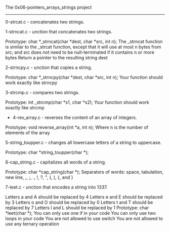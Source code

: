 The 0x06-pointers_arrays_strings
 project

**********************
0-strcat.c - concatenates two strings.

1-strncat.c - unction that concatenates two strings.

Prototype: char *_strncat(char *dest, char *src, int n);
The _strncat function is similar to the _strcat function, except that
it will use at most n bytes from src; and
src does not need to be null-terminated if it contains n or more bytes
Return a pointer to the resulting string dest

2-strncpy.c - unction that copies a string.

Prototype: char *_strncpy(char *dest, char *src, int n);
Your function should work exactly like strncpy

3-strcmp.c - compares two strings.

Prototype: int _strcmp(char *s1, char *s2);
Your function should work exactly like strcmp

 - 4-rev_array.c - reverses the content of an array of integers.

Prototype: void reverse_array(int *a, int n);
Where n is the number of elements of the array

5-string_toupper.c -  changes all lowercase letters of a string to uppercase.

Prototype: char *string_toupper(char *);

6-cap_string.c - capitalizes all words of a string.

Prototype: char *cap_string(char *);
Separators of words: space, tabulation, new line, ,, ;, ., !, ?, ", (, ), {, and }

7-leet.c - unction that encodes a string into 1337.

Letters a and A should be replaced by 4
Letters e and E should be replaced by 3
Letters o and O should be replaced by 0
Letters t and T should be replaced by 7
Letters l and L should be replaced by 1
Prototype: char *leet(char *);
You can only use one if in your code
You can only use two loops in your code
You are not allowed to use switch
You are not allowed to use any ternary operation
